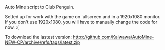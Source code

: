 Auto Mine script to Club Penguin.

Setted up for work with the game on fullscreen and in a 1920x1080 monitor.
If you don't use 1920x1080, you will have to manually change the code for now. :(

To download the lastest version:
https://github.com/Kaiwawa/AutoMine-NEW-CP/archive/refs/tags/latest.zip
